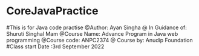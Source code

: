 # CoreJavaPractice
#This is for Java code practise
@Author: Ayan Singha
@ In Guidance of: Shuruti Singhal Mam
@Course Name: Advance Program in  Java web programming
@Course code: ANPC2374
@ Course by: Anudip Foundation
#Class start Date :3rd September 2022
